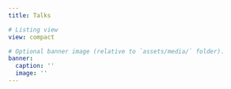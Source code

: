 ```yaml
---
title: Talks

# Listing view
view: compact

# Optional banner image (relative to `assets/media/` folder).
banner:
  caption: ''
  image: ''
---
```

